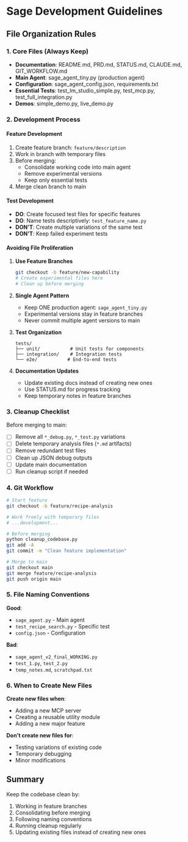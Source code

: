 # Sage Development Guidelines

## File Organization Rules

### 1. Core Files (Always Keep)
- **Documentation**: README.md, PRD.md, STATUS.md, CLAUDE.md, GIT_WORKFLOW.md
- **Main Agent**: sage_agent_tiny.py (production agent)
- **Configuration**: sage_agent_config.json, requirements.txt
- **Essential Tests**: test_lm_studio_simple.py, test_mcp.py, test_full_integration.py
- **Demos**: simple_demo.py, live_demo.py

### 2. Development Process

#### Feature Development
1. Create feature branch: `feature/description`
2. Work in branch with temporary files
3. Before merging:
   - Consolidate working code into main agent
   - Remove experimental versions
   - Keep only essential tests
4. Merge clean branch to main

#### Test Development
- **DO**: Create focused test files for specific features
- **DO**: Name tests descriptively: `test_feature_name.py`
- **DON'T**: Create multiple variations of the same test
- **DON'T**: Keep failed experiment tests

#### Avoiding File Proliferation

1. **Use Feature Branches**
   ```bash
   git checkout -b feature/new-capability
   # Create experimental files here
   # Clean up before merging
   ```

2. **Single Agent Pattern**
   - Keep ONE production agent: `sage_agent_tiny.py`
   - Experimental versions stay in feature branches
   - Never commit multiple agent versions to main

3. **Test Organization**
   ```
   tests/
   ├── unit/           # Unit tests for components
   ├── integration/    # Integration tests
   └── e2e/           # End-to-end tests
   ```

4. **Documentation Updates**
   - Update existing docs instead of creating new ones
   - Use STATUS.md for progress tracking
   - Keep temporary notes in feature branches

### 3. Cleanup Checklist

Before merging to main:
- [ ] Remove all `*_debug.py`, `*_test.py` variations
- [ ] Delete temporary analysis files (`*.md` artifacts)
- [ ] Remove redundant test files
- [ ] Clean up JSON debug outputs
- [ ] Update main documentation
- [ ] Run cleanup script if needed

### 4. Git Workflow

```bash
# Start feature
git checkout -b feature/recipe-analysis

# Work freely with temporary files
# ...development...

# Before merging
python cleanup_codebase.py
git add -A
git commit -m "Clean feature implementation"

# Merge to main
git checkout main
git merge feature/recipe-analysis
git push origin main
```

### 5. File Naming Conventions

**Good**:
- `sage_agent.py` - Main agent
- `test_recipe_search.py` - Specific test
- `config.json` - Configuration

**Bad**:
- `sage_agent_v2_final_WORKING.py`
- `test_1.py`, `test_2.py`
- `temp_notes.md`, `scratchpad.txt`

### 6. When to Create New Files

**Create new files when**:
- Adding a new MCP server
- Creating a reusable utility module
- Adding a new major feature

**Don't create new files for**:
- Testing variations of existing code
- Temporary debugging
- Minor modifications

## Summary

Keep the codebase clean by:
1. Working in feature branches
2. Consolidating before merging
3. Following naming conventions
4. Running cleanup regularly
5. Updating existing files instead of creating new ones